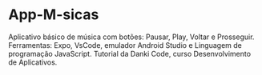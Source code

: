 # App-M-sicas
Aplicativo básico de música com botões: Pausar, Play, Voltar e Prosseguir. Ferramentas: Expo, VsCode, emulador Android Studio e Linguagem de programação JavaScript. Tutorial da Danki Code, curso Desenvolvimento de Aplicativos.
